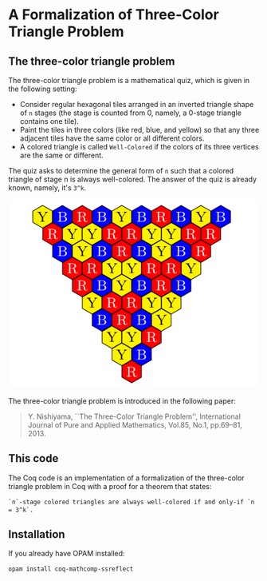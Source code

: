 # A Formalization of Three-Color Triangle Problem

## The three-color triangle problem

The three-color triangle problem is a mathematical quiz, which is given in the following setting:

- Consider regular hexagonal tiles arranged in an inverted triangle shape of `n` stages (the stage is counted from 0, namely, a 0-stage triangle contains one tile). 
- Paint the tiles in three colors (like red, blue, and yellow) so that any three adjacent tiles have the same color or all different colors.
- A colored triangle is called `Well-Colored` if the colors of its three vertices are the same or different.

The quiz asks to determine the general form of `n` such that a colored triangle of stage n is always well-colored. 
The answer of the quiz is already known, namely, it's `3^k`. 

![hoge](coloredtriangle.png)

The three-color triangle problem is introduced in the following paper:
> Y. Nishiyama, ``The Three-Color Triangle Problem'', International Journal of Pure and Applied Mathematics, Vol.85, No.1, pp.69–81, 2013.


## This code

The Coq code is an implementation of a formalization of the three-color triangle problem in Coq with a proof for a theorem that states: 
```
`n`-stage colored triangles are always well-colored if and only-if `n = 3^k`. 
```


## Installation

If you already have OPAM installed:
```
opam install coq-mathcomp-ssreflect
```
 
